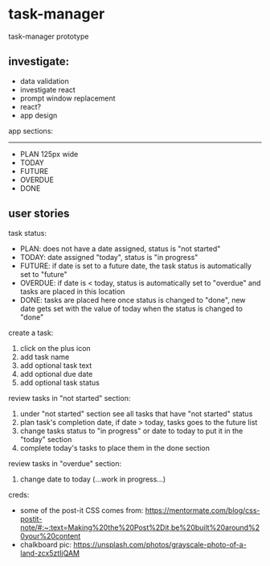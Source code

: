 # task-manager

task-manager prototype

## investigate:

- data validation
- investigate react
- prompt window replacement
- react?
- app design

app sections:

---

- PLAN 125px wide
- TODAY
- FUTURE
- OVERDUE
- DONE

## user stories

task status:

- PLAN: does not have a date assigned, status is "not started"
- TODAY: date assigned "today", status is "in progress"
- FUTURE: if date is set to a future date, the task status is automatically set to "future"
- OVERDUE: if date is < today, status is automatically set to "overdue" and tasks are placed in this location
- DONE: tasks are placed here once status is changed to "done", new date gets set with the value of today when the status is changed to "done"

create a task:

1. click on the plus icon
2. add task name
3. add optional task text
4. add optional due date
5. add optional task status

review tasks in "not started" section:

1. under "not started" section see all tasks that have "not started" status
2. plan task's completion date, if date > today, tasks goes to the future list
3. change tasks status to "in progress" or date to today to put it in the "today" section
4. complete today's tasks to place them in the done section

review tasks in "overdue" section:

1. change date to today (...work in progress...)

creds:

- some of the post-it CSS comes from:
  https://mentormate.com/blog/css-postit-note/#:~:text=Making%20the%20Post%2Dit,be%20built%20around%20your%20content
- chalkboard pic:
  https://unsplash.com/photos/grayscale-photo-of-a-land-zcx5ztIjQAM
